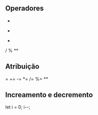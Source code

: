 ## Operadores
+
-
*
/
%
**

## Atribuição
=
+=
-=
*=
/=
%=
**

## Increamento e decremento
let i = 0;
i--;

